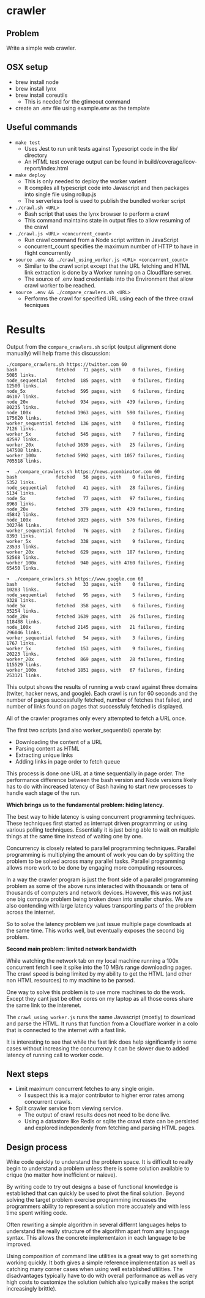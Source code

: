# crawler
## Problem
Write a simple web crawler.

## OSX setup
 - brew install node
 - brew install lynx
 - brew install coreutils
   - This is needed for the gtimeout command
 - create an .env file using example.env as the template

## Useful commands
 - `make test`
   - Uses Jest to run unit tests against Typescript code in the lib/ directory
   - An HTML test coverage output can be found in build/coverage/lcov-report/index.html
 - `make deploy`
   - This is only needed to deploy the worker varient
   - It compiles all typescript code into Javascript and then packages into single file using rollup.js
   - The serverless tool is used to publish the bundled worker script
 - `./crawl.sh <URL>`
    - Bash script that uses the lynx browser to perform a crawl
    - This command maintains state in output files to allow resuming of the crawl
 - `./crawl.js <URL> <concurrent_count>`
    - Run crawl command from a Node script written in JavaScript
    - concurrent_count specifies the maximum number of HTTP to have in flight concurrently
 - `source .env && ./crawl_using_worker.js <URL> <concurrent_count>`
    - Similar to the crawl script except that the URL fetching and HTML link extraction is done by a Worker running on a Cloudflare server.
    - The source of .env load credentials into the Environment that allow crawl worker to be reached.
 - `source .env && ./compare_crawlers.sh <URL>`
    - Performs the crawl for specified URL using each of the three crawl tecniques

# Results
Output from the `compare_crawlers.sh` script (output alignment done manually) will help frame this discussion:

```
./compare_crawlers.sh https://twitter.com 60
bash              fetched   71 pages, with    0 failures, finding   5085 links.
node_sequential   fetched  185 pages, with    0 failures, finding  12500 links.
node_5x           fetched  595 pages, with    6 failures, finding  46107 links.
node_20x          fetched  934 pages, with  439 failures, finding  80235 links.
node_100x         fetched 1963 pages, with  590 failures, finding 175620 links.
worker_sequential fetched  136 pages, with    0 failures, finding   7126 links.
worker_5x         fetched  545 pages, with    7 failures, finding  42597 links.
worker_20x        fetched 1639 pages, with   25 failures, finding 147508 links.
worker_100x       fetched 5992 pages, with 1057 failures, finding 705518 links.

➜  ./compare_crawlers.sh https://news.ycombinator.com 60
bash              fetched   56 pages, with    0 failures, finding   5352 links.
node_sequential   fetched   41 pages, with   28 failures, finding   5134 links.
node_5x           fetched   77 pages, with   97 failures, finding   8969 links.
node_20x          fetched  379 pages, with  439 failures, finding  45842 links.
node_100x         fetched 1023 pages, with  576 failures, finding 302744 links.
worker_sequential fetched   76 pages, with    2 failures, finding   8393 links.
worker_5x         fetched  338 pages, with    9 failures, finding  23533 links.
worker_20x        fetched  629 pages, with  187 failures, finding  52568 links.
worker_100x       fetched  940 pages, with 4760 failures, finding  65450 links.

➜  ./compare_crawlers.sh https://www.google.com 60
bash              fetched   33 pages, with    0 failures, finding  10283 links.
node_sequential   fetched   95 pages, with    5 failures, finding   9328 links.
node_5x           fetched  358 pages, with    6 failures, finding  35254 links.
node_20x          fetched 1639 pages, with   26 failures, finding 118488 links.
node_100x         fetched 2145 pages, with   21 failures, finding 296046 links.
worker_sequential fetched   54 pages, with    3 failures, finding   1767 links.
worker_5x         fetched  153 pages, with    9 failures, finding  20223 links.
worker_20x        fetched  869 pages, with   28 failures, finding 115529 links.
worker_100x       fetched 1851 pages, with   67 failures, finding 253121 links.
```

This output shows the results of running a web crawl against three domains (twiter, hacker news, and google). Each crawl is run for 60 seconds and the number of pages successfully fetched, number of fetches that failed, and number of links found on pages that successfuly fetched is displayed.

All of the crawler programes only every attempted to fetch a URL once.

The first two scripts (and also worker_sequential) operate by:
- Downloading the content of a URL
- Parsing content as HTML
- Extracting unique links
- Adding links in page order to fetch queue

This process is done one URL at a time sequentially in page order. The performance difference between the bash version and Node versions likely has to do with increased latency of Bash having to start new processes to handle each stage of the run.

**Which brings us to the fundamental problem: hiding latency.**

The best way to hide latency is using concurrent programming techniques. These techniques first started as interrupt driven programming or using various polling techniques. Essentially it is just being able to wait on multiple things at the same time instead of waiting one by one. 

Concurrency is closely related to parallel programming techniques. Parallel programming is multiplying the amount of work you can do by splitting the problem to be solved across many parallel tasks. Parallel programming allows more work to be done by engaging more computing resources. 

In a way the crawler program is just the front side of a parallel programming problem as some of the above runs interacted with thousands or tens of thousands of computers and network devices. However, this was not just one big compute problem being broken down into smaller chunks. We are also contending with large latency values transporting parts of the problem across the internet. 

So to solve the latency problem we just issue multiple page downloads at the same time. This works well, but eventually exposes the second big problem.

**Second main problem: limited network bandwidth**

While watching the network tab on my local machine running a 100x concurrent fetch I see it spike into the 10 MB/s range downloading pages. The crawl speed is being limited by my ability to get the HTML (and other non HTML resources) to my machine to be parsed.

One way to solve this problem is to use more machines to do the work. Except they cant just be other cores on my laptop as all those cores share the same link to the interenet. 

The `crawl_using_worker.js` runs the same Javascript (mostly) to download and parse the HTML. It runs that function from a Cloudflare worker in a colo that is connected to the internet with a fast link.

It is interesting to see that while the fast link does help significantly in some cases without increasing the concurrency it can be slower due to added latency of running call to worker code.

## Next steps
- Limit maximum concurrent fetches to any single origin.
  - I suspect this is a major contributor to higher error rates among concurrent crawls.
- Split crawler service from viewing service.
  - The output of crawl results does not need to be done live.
  - Using a datastore like Redis or sqlite the crawl state can be persisted and explored independenly from fetching and parsing HTML pages.

## Design process
Write code quickly to understand the problem space. It is difficult to really begin to understand a problem unless there is some solution available to crique (no matter how inefficient or naieve).

By writing code to try out designs a base of functional knowledge is established that can quickly be used to pivot the final solution. Beyond solving the target problem exercise programming increases the programmers ability to represent a solution more accuately and with less time spent writing code.

Often rewriting a simple algorithm in several differnt languages helps to understand the really structure of the algorithm apart from any language syntax. This allows the concrete implementaion in each language to be improved.

Using composition of command line utilities is a great way to get something working quickly. It both gives a simple reference implementation as well as catching many corner cases when using well established utilities. The disadvantages typically have to do with overall performance as well as very high costs to customize the solution (which also typically makes the script increasingly brittle).

